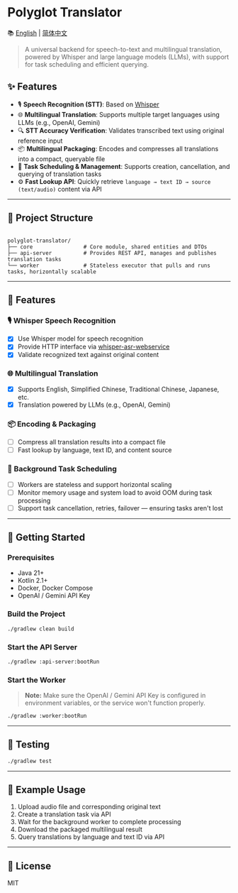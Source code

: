 # Polyglot Translator

📚 [English](./README_EN.md) | [简体中文](./README.md)

> A universal backend for speech-to-text and multilingual translation, powered by Whisper and large
> language models (LLMs), with support for task scheduling and efficient querying.

## ✨ Features

- 🎙️ **Speech Recognition (STT)**: Based on [Whisper](https://github.com/openai/whisper)
- 🌐 **Multilingual Translation**: Supports multiple target languages using LLMs (e.g., OpenAI,
  Gemini)
- 🔍 **STT Accuracy Verification**: Validates transcribed text using original reference input
- 📦 **Multilingual Packaging**: Encodes and compresses all translations into a compact, queryable
  file
- 🧩 **Task Scheduling & Management**: Supports creation, cancellation, and querying of translation
  tasks
- ⚙️ **Fast Lookup API**: Quickly retrieve `language → text ID → source (text/audio)` content via
  API

---

## 🧱 Project Structure

```

polyglot-translator/
├── core                # Core module, shared entities and DTOs
├── api-server          # Provides REST API, manages and publishes translation tasks
└── worker              # Stateless executor that pulls and runs tasks, horizontally scalable

````

---

## 🧠 Features

### 🎙️ Whisper Speech Recognition

- [x] Use Whisper model for speech recognition
- [x] Provide HTTP interface
  via [whisper-asr-webservice](https://github.com/ahmetoner/whisper-asr-webservice)
- [x] Validate recognized text against original content

### 🌐 Multilingual Translation

- [x] Supports English, Simplified Chinese, Traditional Chinese, Japanese, etc.
- [x] Translation powered by LLMs (e.g., OpenAI, Gemini)

### 📦 Encoding & Packaging

- [ ] Compress all translation results into a compact file
- [ ] Fast lookup by language, text ID, and content source

### 🧩 Background Task Scheduling

- [ ] Workers are stateless and support horizontal scaling
- [ ] Monitor memory usage and system load to avoid OOM during task processing
- [ ] Support task cancellation, retries, failover — ensuring tasks aren't lost

---

## 🚀 Getting Started

### Prerequisites

- Java 21+
- Kotlin 2.1+
- Docker, Docker Compose
- OpenAI / Gemini API Key

### Build the Project

```bash
./gradlew clean build
````

### Start the API Server

```bash
./gradlew :api-server:bootRun
```

### Start the Worker

> **Note:** Make sure the OpenAI / Gemini API Key is configured in environment variables, or the
> service won't function properly.

```bash
./gradlew :worker:bootRun
```

---

## 🧪 Testing

```bash
./gradlew test
```

---

## 📁 Example Usage

1. Upload audio file and corresponding original text
2. Create a translation task via API
3. Wait for the background worker to complete processing
4. Download the packaged multilingual result
5. Query translations by language and text ID via API

---

## 📄 License

MIT